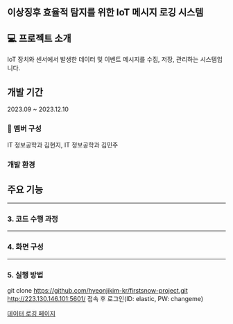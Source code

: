## 이상징후 효율적 탐지를 위한 IoT 메시지 로깅 시스템  

  
## 💻 프로젝트 소개
IoT 장치와 센서에서 발생한 데이터 및 이벤트 메시지를 수집, 저장, 관리하는 시스템입니다.

##  개발 기간
2023.09 ~ 2023.12.10 

### 👭 멤버 구성
IT 정보공학과 김현지, IT 정보공학과 김민주  

### 개발 환경


##  주요 기능


-------------------------------------------------------------------------------------------------
### 3. 코드 수행 과정
-------------------------------------------------------------------------------------------------
### 4. 화면 구성

-------------------------------------------------------------------------------------------------
### 5. 실행 방법
git clone https://github.com/hyeonjikim-kr/firstsnow-project.git
http://223.130.146.101:5601/ 접속 후 로그인(ID: elastic, PW: changeme)


[데이터 로깅 페이지]()
